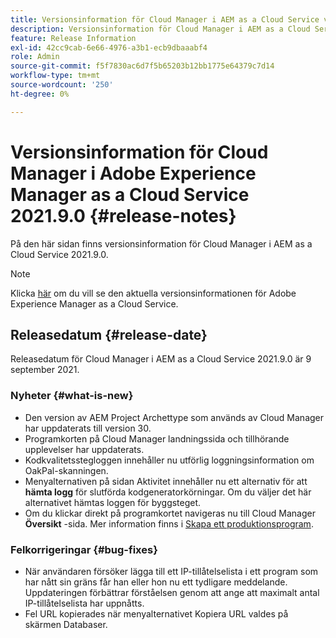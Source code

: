 ```yaml
---
title: Versionsinformation för Cloud Manager i AEM as a Cloud Service version 2021.9.0
description: Versionsinformation för Cloud Manager i AEM as a Cloud Service version 2021.9.0
feature: Release Information
exl-id: 42cc9cab-6e66-4976-a3b1-ecb9dbaaabf4
role: Admin
source-git-commit: f5f7830ac6d7f5b65203b12bb1775e64379c7d14
workflow-type: tm+mt
source-wordcount: '250'
ht-degree: 0%

---
```


# Versionsinformation för Cloud Manager i Adobe Experience Manager as a Cloud Service 2021.9.0 {#release-notes}

På den här sidan finns versionsinformation för Cloud Manager i AEM as a Cloud Service 2021.9.0.

>[!NOTE]
>Klicka [här](https://experienceleague.adobe.com/sv/docs/experience-manager-cloud-service/content/release-notes/release-notes/release-notes-current) om du vill se den aktuella versionsinformationen för Adobe Experience Manager as a Cloud Service.

## Releasedatum {#release-date}

Releasedatum för Cloud Manager i AEM as a Cloud Service 2021.9.0 är 9 september 2021.

### Nyheter {#what-is-new}

* Den version av AEM Project Archettype som används av Cloud Manager har uppdaterats till version 30.
* Programkorten på Cloud Manager landningssida och tillhörande upplevelser har uppdaterats.
* Kodkvalitetsstegloggen innehåller nu utförlig loggningsinformation om OakPal-skanningen.
* Menyalternativen på sidan Aktivitet innehåller nu ett alternativ för att **hämta logg** för slutförda kodgeneratorkörningar. Om du väljer det här alternativet hämtas loggen för byggsteget.
* Om du klickar direkt på programkortet navigeras nu till Cloud Manager **Översikt** -sida. Mer information finns i [Skapa ett produktionsprogram](https://experienceleague.adobe.com/sv/docs/experience-manager-cloud-service/content/implementing/using-cloud-manager/programs/creating-production-programs).

### Felkorrigeringar {#bug-fixes}

* När användaren försöker lägga till ett IP-tillåtelselista i ett program som har nått sin gräns får han eller hon nu ett tydligare meddelande. Uppdateringen förbättrar förståelsen genom att ange att maximalt antal IP-tillåtelselista har uppnåtts.
* Fel URL kopierades när menyalternativet Kopiera URL valdes på skärmen Databaser.


